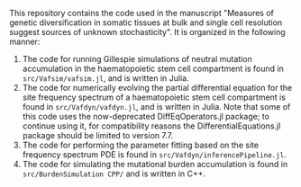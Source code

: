 This repository contains the code used in the manuscript "Measures of genetic diversification in somatic tissues at bulk and single cell resolution suggest sources of unknown stochasticity". It is organized in the following manner:

1. The code for running Gillespie simulations of neutral mutation accumulation in the haematopoietic stem cell compartment is found in `src/Vafsim/vafsim.jl`, and is written in Julia.
2. The code for numerically evolving the partial differential equation for the site frequency spectrum of a haematopoietic stem cell compartment is found in `src/Vafdyn/vafdyn.jl`, and is written in Julia. Note that some of this code uses the now-deprecated DiffEqOperators.jl package; to continue using it, for compatibility reasons the DifferentialEquations.jl package should be limited to version 7.7.
3. The code for performing the parameter fitting based on the site frequency spectrum PDE is found in `src/Vafdyn/inferencePipeline.jl`.
4. The code for simulating the mutational burden accumulation is found in `src/BurdenSimulation CPP/` and is written in C++.